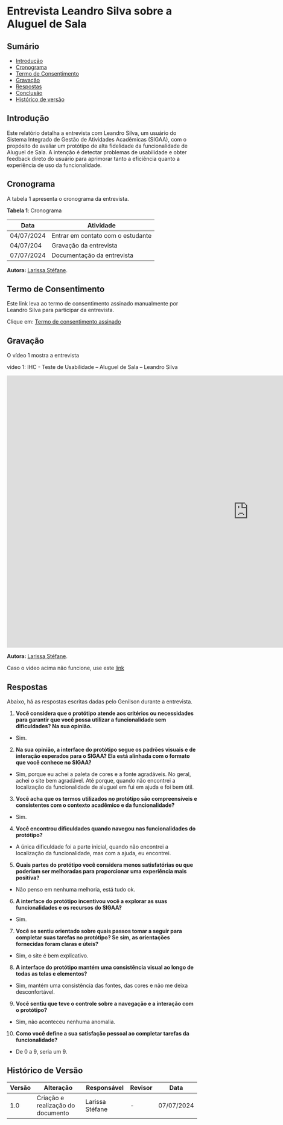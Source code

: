 # Entrevista Leandro Silva sobre a Aluguel de Sala

## Sumário

* [Introdução](#Introdução)
* [Cronograma](#Cronograma)
* [Termo de Consentimento](#Termo-de-Consentimento)
* [Gravação](#Gravação)
* [Respostas](#Respostas)
* [Conclusão](#Conclusão)
* [Histórico de versão](#Histórico-de-versão)

## Introdução


Este relatório detalha a entrevista com Leandro Silva, um usuário do Sistema Integrado de Gestão de Atividades Acadêmicas (SIGAA), com o propósito de avaliar um protótipo de alta fidelidade da funcionalidade de Aluguel de Sala. A intenção é detectar problemas de usabilidade e obter feedback direto do usuário para aprimorar tanto a eficiência quanto a experiência de uso da funcionalidade.

## Cronograma

A tabela 1 apresenta o cronograma da entrevista.

**Tabela 1**: Cronograma

| Data | Atividade |
| - | - |
|04/07/2024 | Entrar em contato com o estudante |
| 04/07/204 | Gravação da entrevista |
| 07/07/2024 | Documentação da entrevista |


<b> Autora: </b> <a href="https://github.com/SkywalkerSupreme">Larissa Stéfane</a>.

## Termo de Consentimento

Este link leva ao termo de consentimento assinado manualmente por Leandro Silva para participar da entrevista.

Clique em: [Termo de consentimento assinado]()


## Gravação

O vídeo 1 mostra a entrevista

vídeo 1: IHC - Teste de Usabilidade – Aluguel de Sala – Leandro Silva

<iframe width="1280" height="720" src="https://www.youtube.com/embed/JOPJX1XcaBs" title="IHC - Teste de Usabilidade - Aluguel de Sala - Leandro Silva" frameborder="0" allow="accelerometer; autoplay; clipboard-write; encrypted-media; gyroscope; picture-in-picture; web-share" referrerpolicy="strict-origin-when-cross-origin" allowfullscreen></iframe>

<b> Autora: </b> <a href="https://github.com/SkywalkerSupreme">Larissa Stéfane</a>.

Caso o vídeo acima não funcione, use este [link](https://youtu.be/JOPJX1XcaBs)

## Respostas

Abaixo, há as respostas escritas dadas pelo Genilson durante a entrevista.

1. **Você considera que o protótipo atende aos critérios ou necessidades para garantir que você possa utilizar a funcionalidade sem dificuldades? Na sua opinião.**

- Sim.

2. **Na sua opinião, a interface do protótipo segue os padrões visuais e de interação esperados para o SIGAA? Ela está alinhada com o formato que você conhece no SIGAA?**

- Sim, porque eu achei a paleta de cores e a fonte agradáveis. No geral, achei o site bem agradável. Até porque, quando não encontrei a localização da funcionalidade de aluguel em fui em ajuda e foi bem útil.

3. **Você acha que os termos utilizados no protótipo são compreensíveis e consistentes com o contexto acadêmico e da funcionalidade?**

- Sim.

4. **Você encontrou dificuldades quando navegou nas funcionalidades do protótipo?**

- A única dificuldade foi a parte inicial, quando não encontrei a localização da funcionalidade, mas com a ajuda, eu encontrei.

5. **Quais partes do protótipo você considera menos satisfatórias ou que poderiam ser melhoradas para proporcionar uma experiência mais positiva?**

- Não penso em nenhuma melhoria, está tudo ok.

6. **A interface do protótipo incentivou você a explorar as suas funcionalidades e os recursos do SIGAA?**

- Sim.

7. **Você se sentiu orientado sobre quais passos tomar a seguir para completar suas tarefas no protótipo? Se sim, as orientações fornecidas foram claras e úteis?**

- Sim, o site é bem explicativo.

8. **A interface do protótipo mantém uma consistência visual ao longo de todas as telas e elementos?**

- Sim, mantém uma consistência das fontes, das cores e não me deixa desconfortável.

9. **Você sentiu que teve o controle sobre a navegação e a interação com o protótipo?**

- Sim, não aconteceu nenhuma anomalia.

10. **Como você define a sua satisfação pessoal ao completar tarefas da funcionalidade?**
    
- De 0 a 9, seria um 9.

## Histórico de Versão

| Versão | Alteração | Responsável | Revisor | Data |
| - | - | - | - | - |
| 1.0 | Criação e realização do documento| Larissa Stéfane| - | 07/07/2024 |

